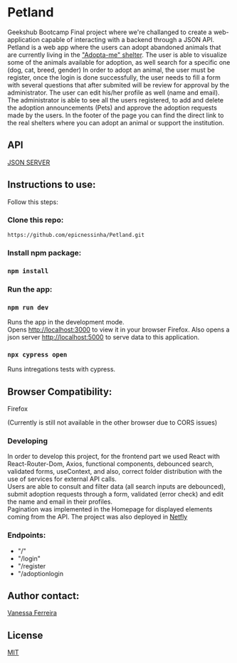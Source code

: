 # Petland

Geekshub Bootcamp Final project where we're challanged to create a web-application capable of interacting with a backend through a JSON API.
Petland is a web app where the users can adopt abandoned animals that are currently living in the ["Adopta-me" shelter](https://www.adopta-me.org/index.php?&row=0).
The user is able to visualize some of the animals available for adoption, as well search for a specific one (dog, cat, breed, gender)
In order to adopt an animal, the user must be register, once the login is done successfully, the user needs to fill a form with several questions that after submited will be review for approval by the administrator.
The user can edit his/her profile as well (name and email).
The administrator is able to see all the users registered, to add and delete the adoption announcements (Pets) and approve the adoption requests made by the users.
In the footer of the page you can find the direct link to the real shelters where you can adopt an animal or support the institution.

## API

[JSON SERVER](https://github.com/typicode/json-server)

## Instructions to use:

Follow this steps:

### Clone this repo:

`https://github.com/epicnessinha/Petland.git`

### Install npm package:

### `npm install`

### Run the app:

### `npm run dev`

Runs the app in the development mode.\
Opens [http://localhost:3000](http://localhost:3000) to view it in your browser Firefox.
Also opens a json server [http://localhost:5000](http://localhost:5000) to serve data to this application.

### `npx cypress open`

Runs intregations tests with cypress.

## Browser Compatibility:

Firefox

(Currently is still not available in the other browser due to CORS issues)


### Developing
In order to develop this project, for the frontend part we used React with React-Router-Dom, Axios, functional components, debounced search, validated forms, useContext, and also, correct folder distribution with the use of services for external API calls.
<br>
Users are able to consult and filter data (all search inputs are debounced), submit adoption requests through a form, validated (error check) and edit the name and email in their profiles.
<br>
Pagination was implemented in the Homepage for displayed elements coming from the API.
The project was also deployed in [Netfly](https://petlandshelter.netlify.app/)


### Endpoints:

- "/"
- "/login"
- "/register
- "/adoptionlogin

## Author contact: 

[Vanessa Ferreira](https://www.linkedin.com/in/vanessabio/)


## License
[MIT](https://choosealicense.com/licenses/mit/)
